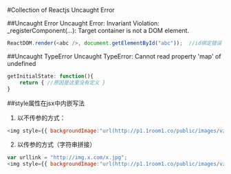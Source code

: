 #Collection of Reactjs Uncaught Error

##Uncaught Error
Uncaught Error: Invariant Violation: _registerComponent(...): Target container is not a DOM element.
```js
ReactDOM.render(<abc />, document.getElementById("abc"));  //id绑定错误
```

##Uncaught TypeError
Uncaught TypeError: Cannot read property 'map' of undefined
```js
getInitialState: function(){
	return { //原因是这里没有定义 }
}
```

##style属性在jsx中内嵌写法
1. 以不传参的方式：
```js
<img style={{ backgroundImage:"url(http://p1.1room1.co/public/images/vzhubo.jpg)" }} />
```
2. 以传参的方式（字符串拼接）
```js
var urllink = "http://img.x.com/x.jpg";
<img style={{ backgroundImage:"url(http://p1.1room1.co/public/images/vzhubo.jpg)" }} />
```
